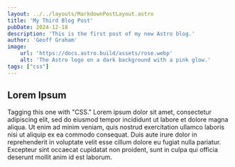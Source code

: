 ```yaml
---
layout: ../../layouts/MarkdownPostLayout.astro
title: 'My Third Blog Post'
pubDate: 2024-12-18
description: 'This is the first post of my new Astro blog.'
author: 'Geoff Graham'
image:
    url: 'https://docs.astro.build/assets/rose.webp'
    alt: 'The Astro logo on a dark background with a pink glow.'
tags: ["css"]
---
```


## Lorem Ipsum

Tagging this one with "CSS." Lorem ipsum dolor sit amet, consectetur adipiscing elit, sed do eiusmod tempor incididunt ut labore et dolore magna aliqua. Ut enim ad minim veniam, quis nostrud exercitation ullamco laboris nisi ut aliquip ex ea commodo consequat. Duis aute irure dolor in reprehenderit in voluptate velit esse cillum dolore eu fugiat nulla pariatur. Excepteur sint occaecat cupidatat non proident, sunt in culpa qui officia deserunt mollit anim id est laborum.